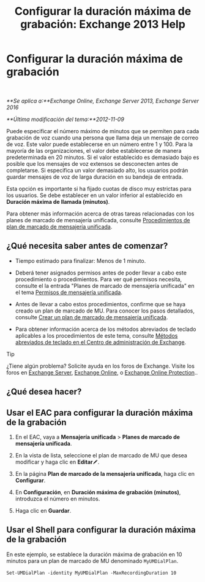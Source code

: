 ﻿---
title: 'Configurar la duración máxima de grabación: Exchange 2013 Help'
TOCTitle: Configurar la duración máxima de grabación
ms:assetid: 18eeb567-1048-4c82-93cf-612cb12ec5e3
ms:mtpsurl: https://technet.microsoft.com/es-es/library/Ee423539(v=EXCHG.150)
ms:contentKeyID: 49895496
ms.date: 05/22/2018
mtps_version: v=EXCHG.150
ms.translationtype: MT
---

# Configurar la duración máxima de grabación

 

_**Se aplica a:**Exchange Online, Exchange Server 2013, Exchange Server 2016_

_**Última modificación del tema:**2012-11-09_

Puede especificar el número máximo de minutos que se permiten para cada grabación de voz cuando una persona que llama deja un mensaje de correo de voz. Este valor puede establecerse en un número entre 1 y 100. Para la mayoría de las organizaciones, el valor debe establecerse de manera predeterminada en 20 minutos. Si el valor establecido es demasiado bajo es posible que los mensajes de voz extensos se desconecten antes de completarse. Si especifica un valor demasiado alto, los usuarios podrán guardar mensajes de voz de larga duración en su bandeja de entrada.

Esta opción es importante si ha fijado cuotas de disco muy estrictas para los usuarios. Se debe establecer en un valor inferior al establecido en **Duración máxima de llamada (minutos)**.

Para obtener más información acerca de otras tareas relacionadas con los planes de marcado de mensajería unificada, consulte [Procedimientos de plan de marcado de mensajería unificada](um-dial-plan-procedures-exchange-2013-help.md).

## ¿Qué necesita saber antes de comenzar?

  - Tiempo estimado para finalizar: Menos de 1 minuto.

  - Deberá tener asignados permisos antes de poder llevar a cabo este procedimiento o procedimientos. Para ver qué permisos necesita, consulte el la entrada "Planes de marcado de mensajería unificada" en el tema [Permisos de mensajería unificada](unified-messaging-permissions-exchange-2013-help.md).

  - Antes de llevar a cabo estos procedimientos, confirme que se haya creado un plan de marcado de MU. Para conocer los pasos detallados, consulte [Crear un plan de marcado de mensajería unificada](create-a-um-dial-plan-exchange-2013-help.md).

  - Para obtener información acerca de los métodos abreviados de teclado aplicables a los procedimientos de este tema, consulte [Métodos abreviados de teclado en el Centro de administración de Exchange](keyboard-shortcuts-in-the-exchange-admin-center-exchange-online-protection-help.md).


> [!TIP]
> ¿Tiene algún problema? Solicite ayuda en los foros de Exchange. Visite los foros en <A href="https://go.microsoft.com/fwlink/p/?linkid=60612">Exchange Server</A>, <A href="https://go.microsoft.com/fwlink/p/?linkid=267542">Exchange Online</A>, o <A href="https://go.microsoft.com/fwlink/p/?linkid=285351">Exchange Online Protection</A>..



## ¿Qué desea hacer?

## Usar el EAC para configurar la duración máxima de la grabación

1.  En el EAC, vaya a **Mensajería unificada** \> **Planes de marcado de mensajería unificada**.

2.  En la vista de lista, seleccione el plan de marcado de MU que desea modificar y haga clic en **Editar**![Icono Editar](images/Bb124582.6f53ccb2-1f13-4c02-bea0-30690e6ea71d(EXCHG.150).gif "Icono Editar").

3.  En la página **Plan de marcado de la mensajería unificada**, haga clic en **Configurar**.

4.  En **Configuración**, en **Duración máxima de grabación (minutos)**, introduzca el número en minutos.

5.  Haga clic en **Guardar**.

## Usar el Shell para configurar la duración máxima de la grabación

En este ejemplo, se establece la duración máxima de grabación en 10 minutos para un plan de marcado de MU denominado `MyUMDialPlan`.

    Set-UMDialPlan -identity MyUMDialPlan -MaxRecordingDuration 10

